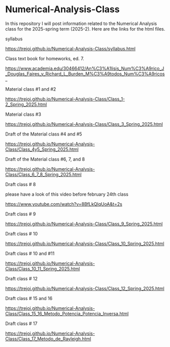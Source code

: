 # Numerical-Analysis-Class
In this repository I will post information related to the Numerical Analysis class for the 2025-spring term (2025-2).
Here are the links for the html files.

syllabus

https://trejoi.github.io/Numerical-Analysis-Class/syllabus.html

Class text book for homeworks, ed. 7.

https://www.academia.edu/30466412/An%C3%A1lisis_Num%C3%A9rico_J_Douglas_Faires_y_Richard_L_Burden_M%C3%A9todos_Num%C3%A9ricos_

Material class #1 and #2

https://trejoi.github.io/Numerical-Analysis-Class/Class_1-2_Spring_2025.html

Material class #3

https://trejoi.github.io/Numerical-Analysis-Class/Class_3_Spring_2025.html

Draft of the Material class #4 and #5

https://trejoi.github.io/Numerical-Analysis-Class/Class_4y5_Spring_2025.html

Draft of the Material class #6, 7, and 8

https://trejoi.github.io/Numerical-Analysis-Class/Class_6_7_8_Spring_2025.html

Draft class # 8

please have a look of this video before february 24th class

https://www.youtube.com/watch?v=8BfLkQlqUoA&t=2s

Draft class # 9

https://trejoi.github.io/Numerical-Analysis-Class/Class_9_Spring_2025.html

Draft class # 10

https://trejoi.github.io/Numerical-Analysis-Class/Class_10_Spring_2025.html

Draft class # 10 and #11

https://trejoi.github.io/Numerical-Analysis-Class/Class_10_11_Spring_2025.html

Draft class # 12

https://trejoi.github.io/Numerical-Analysis-Class/Class_12_Spring_2025.html


Draft class # 15 and 16

https://trejoi.github.io/Numerical-Analysis-Class/Class_15_16_Metodo_Potencia_Potencia_Inversa.html

Draft class # 17 

https://trejoi.github.io/Numerical-Analysis-Class/Class_17_Metodo_de_Rayleigh.html


   
   

